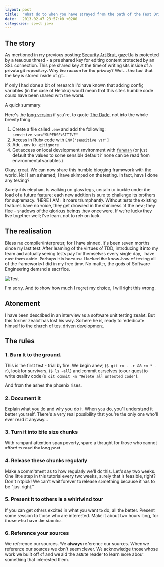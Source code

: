 ```yaml
---
layout: post
title:  "What do to when you have strayed from the path of the Test Driven Ninja"
date:   2013-02-07 23:57:00 +0200
categories: spock java 
---
```

## The story

As mentioned in my previous posting: [Security Art Brut](http://gazel.la/posts/3), gazel.la is protected by a tenuous thread - a pre shared key for editing content protected by an SSL connection. This pre shared key at the time of writing sits inside of a private git repository. Why the reason for the privacy? Well... the fact that the key is stored inside of git...

If only I had done a bit of research I'd have known that adding config variables (in the case of Heroku) would mean that this site's humble code could have been shared with the world.

<p class="lead">A quick summary: </p>

Here's the [long version](https://devcenter.heroku.com/articles/config-vars) if you're, to quote [The Dude](http://www.imdb.com/character/ch0003518/), not into the whole brevity thing.

1. Create a file called `.env` and add the following: `sensitive_var="SUPERSENSITIVE"`
2. Access in Ruby code with `ENV['sensitive_var']`
3. Add `.env` to `.gitignore`
4. Get access on local development environment with [`foreman`](https://github.com/ddollar/foreman) (or just default the values to some sensible default if none can be read from environmental variables.)


Okay, great. We can now share this humble blogging framework with the world. No! I am ashamed; I have skimped on the testing. In fact, have I done any testing?

Surely this elephant is walking on glass legs, certain to buckle under the load of a future feature; each new addition is sure to challenge its brothers for supremacy. 'HERE I AM!' it roars triumphantly. Without tests the existing features have no voice, they get drowned in the shininess of the new; they flee - shadows of the glorious beings they once were. If we're lucky they live together well; I've learnt not to rely on luck.

## The realisation

Bless me compiler/interpreter, for I have sinned. It's been seven months since my last test. After learning of the virtues of TDD, introducing it into my team and actually seeing tests pay for themselves every single day, I have cast them aside. Perhaps it is because I lacked the know-how of testing all of the frameworks I did in my free time. No matter, the gods of Software Engineering demand a sacrifice.

![Test](/img/yuno.jpg)

I'm sorry. And to show how much I regret my choice, I will right this wrong.

## Atonement

I have been described in an interview as a software unit testing zealot. But this former zealot has lost his way. So here he is, ready to rededicate himself to the church of test driven development.

## The rules

### 1. Burn it to the ground.

This is the first test - trial by fire. We begin anew, (`$ git rm . -r && rm * -r`), look for survivors, (`$ ls -all`) and commit ourselves to our quest to write quality code (`$ git commit -m "Delete all untested code"`).

And from the ashes the phoenix rises.

### 2. Document it

Explain what you do and why you do it. When you do, you'll understand it better yourself. There's a very real possibility that you're the only one who'll ever read it anyway...

### 3. Turn it into bite size chunks

With rampant attention span poverty, spare a thought for those who cannot afford to read the long post.

### 4. Release these chunks regularly

Make a commitment as to how regularly we'll do this. Let's say two weeks. One little step in this tutorial every two weeks, surely that is feasible, right? Don't nitpick! We can't wait forever to release something because it has to be "just right."

### 5. Present it to others in a whirlwind tour

If you can get others excited in what you want to do, all the better. Present some session to those who are interested. Make it about two hours long, for those who have the stamina.

### 6. Reference your sources

We reference our sources. We **always** reference our sources. When we reference our sources we don't seem clever. We acknowledge those whose work we built off of and we aid the astute reader to learn more about something that interested them.
